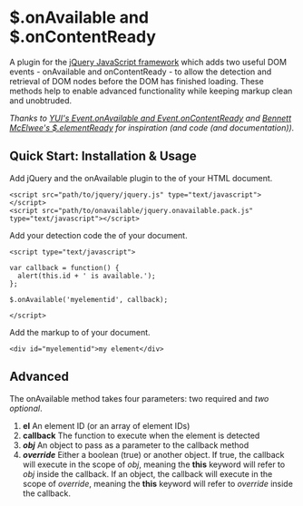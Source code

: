 # $.onAvailable and $.onContentReady

A plugin for the [jQuery JavaScript framework](http://jquery.com) which adds two useful DOM events - onAvailable and onContentReady - to allow the detection and retrieval of DOM nodes before the DOM has finished loading. These methods help to enable advanced functionality while keeping markup clean and unobtruded.

*Thanks to [YUI's Event.onAvailable and Event.onContentReady](http://developer.yahoo.com/yui/event/#onavailable) and [Bennett McElwee's $.elementReady](http://www.thunderguy.com/semicolon/2007/08/14/elementready-jquery-plugin/) for inspiration (and code (and documentation)).*


## Quick Start: Installation & Usage

Add jQuery and the onAvailable plugin to the <head> of your HTML document.

    <script src="path/to/jquery/jquery.js" type="text/javascript"></script>
    <script src="path/to/onavailable/jquery.onavailable.pack.js" type="text/javascript"></script>

Add your detection code the <head> of your document.

    <script type="text/javascript"> 

    var callback = function() {
      alert(this.id + ' is available.');
    };
    
    $.onAvailable('myelementid', callback);
    
    </script>

Add the markup to <body> of your document.
    
    <div id="myelementid">my element</div> 

## Advanced

The onAvailable method takes four parameters: two required and *two optional*.

1. **el** An element ID (or an array of element IDs)
2. **callback** The function to execute when the element is detected
3. ***obj*** An object to pass as a parameter to the callback method
4. ***override*** Either a boolean (true) or another object. If true, the callback will execute in the scope of *obj*, meaning the **this** keyword will refer to *obj* inside the callback. If an object, the callback will execute in the scope of *override*, meaning the **this** keyword will refer to *override* inside the callback.

